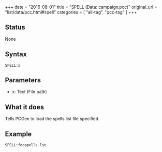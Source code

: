 +++
date = "2016-08-01"
title = "SPELL (Data: campaign.pcc)"
original_url = "list/data/pcc.html#spell"
categories = [ "all-tag", "pcc-tag" ]
+++

## Status

None

## Syntax

`SPELL:x`

## Parameters

-   x: Text (File path)



What it does
------------

Tells PCGen to load the spells list file specified.

Example
-------

`SPELL:foospells.lst`

